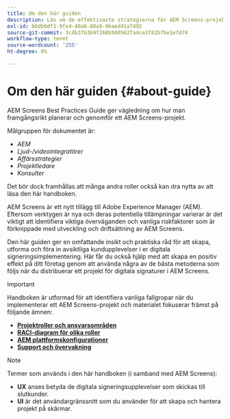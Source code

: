 ```yaml
---
title: Om den här guiden
description: Läs om de effektivaste strategierna för AEM Screens-projekt när det gäller att planera och genomföra projekt, från strategisk genomgång och designgenomgång till driftsättning och eftersupport.
exl-id: b6db6df1-9fe4-40a6-88a9-9baed41a7492
source-git-commit: 3c4b37b3b9f268b500562fa4ce3782b7be1e7d74
workflow-type: tm+mt
source-wordcount: '255'
ht-degree: 0%

---
```


# Om den här guiden {#about-guide}

AEM Screens Best Practices Guide ger vägledning om hur man framgångsrikt planerar och genomför ett AEM Screens-projekt.

Målgruppen för dokumentet är:

* *AEM*
* *Ljud-/videointegratörer*
* *Affärsstrategier*
* *Projektledare*
* *Konsulter*

Det bör dock framhållas att många andra roller också kan dra nytta av att läsa den här handboken.

AEM Screens är ett nytt tillägg till Adobe Experience Manager (AEM). Eftersom verktygen är nya och deras potentiella tillämpningar varierar är det viktigt att identifiera viktiga överväganden och vanliga riskfaktorer som är förknippade med utveckling och driftsättning av AEM Screens.

Den här guiden ger en omfattande insikt och praktiska råd för att skapa, utforma och föra in avsiktliga kundupplevelser i er digitala signeringsimplementering. Här får du också hjälp med att skapa en positiv effekt på ditt företag genom att använda några av de bästa metoderna som följs när du distribuerar ett projekt för digitala signaturer i AEM Screens.

>[!IMPORTANT]
>
> Handboken är utformad för att identifiera vanliga fallgropar när du implementerar ett AEM Screens-projekt och materialet fokuserar främst på följande ämnen:
>
> * **[Projektroller och ansvarsområden](roles-responsibilities.md)**
> * **[RACI-diagram för olika roller](roles-responsibilities.md#raci-chart)**
> * **[AEM plattformskonfigurationer](aem-platform-configurations.md)**
> * **[Support och övervakning](support-monitoring.md)**

>[!NOTE]
>
> Termer som används i den här handboken (i samband med AEM Screens):
>
> * **UX** anses betyda de digitala signeringsupplevelser som skickas till slutkunder.
> * **UI** är det användargränssnitt som du använder för att skapa och hantera projekt på skärmar.

